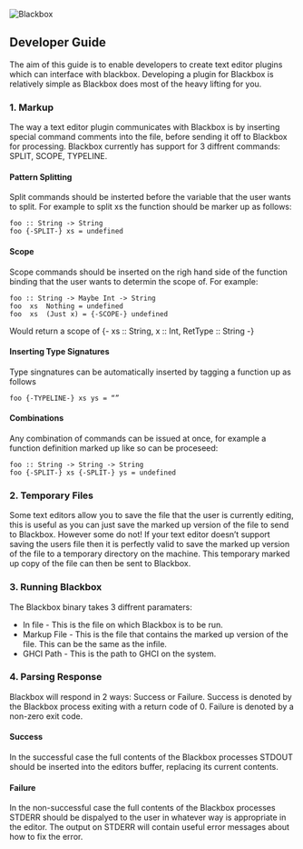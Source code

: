 ![Blackbox](https://raw.github.com/DarrenMowat/blackbox/master/doc/Blackbox.png)

## Developer Guide

The aim of this guide is to enable developers to create text editor plugins which can interface with blackbox. Developing a plugin for Blackbox is relatively simple as Blackbox does most of the heavy lifting for you.

### 1. Markup

The way a text editor plugin communicates with Blackbox is by inserting special command comments into the file, before sending it off to Blackbox for processing. 
Blackbox currently has support for 3 diffrent commands: SPLIT, SCOPE, TYPELINE.

#### Pattern Splitting  

Split commands should be insterted before the variable that the user wants to split. For example to split xs the function should be marker up as follows:

    foo :: String -> String 
    foo {-SPLIT-} xs = undefined 

#### Scope

Scope commands should be inserted on the righ hand side of the function binding that the user wants to determin the scope of. For example: 

    foo :: String -> Maybe Int -> String 
    foo  xs  Nothing = undefined 
    foo  xs  (Just x) = {-SCOPE-} undefined 

Would return a scope of 
    {- xs :: String, x :: Int, RetType :: String -}

#### Inserting Type Signatures

Type singnatures can be automatically inserted by tagging a function up as follows 

    foo {-TYPELINE-} xs ys = “”

#### Combinations

Any combination of commands can be issued at once, for example a function definition marked up like so can be proceseed: 

    foo :: String -> String -> String 
    foo {-SPLIT-} xs {-SPLIT-} ys = undefined 

### 2. Temporary Files

Some text editors allow you to save the file that the user is currently editing, this is useful as you can just save the marked up version of the file to send to Blackbox. However some do not! If your text editor doesn’t support saving the users file then it is perfectly valid to save the marked up version of the file to a temporary directory on the machine. This temporary marked up copy of the file can then be sent to Blackbox. 

### 3. Running Blackbox

The Blackbox binary takes 3 diffrent paramaters:

* In file - This is the file on which Blackbox is to be run.
* Markup File - This is the file that contains the marked up version of the file. This can be the same as the infile.
* GHCI Path - This is the path to GHCI on the system.

### 4. Parsing Response 

Blackbox will respond in 2 ways: Success or Failure. Success is denoted by the Blackbox process exiting with a return code of 0. Failure is denoted by a non-zero exit code. 

#### Success 
In the successful case the full contents of the Blackbox processes STDOUT should be inserted into the editors buffer, replacing its current contents.
#### Failure
In the non-successful case the full contents of the Blackbox processes STDERR should be dispalyed to the user in whatever way is appropriate in the editor. The output on STDERR will contain useful error messages about how to fix the error.




